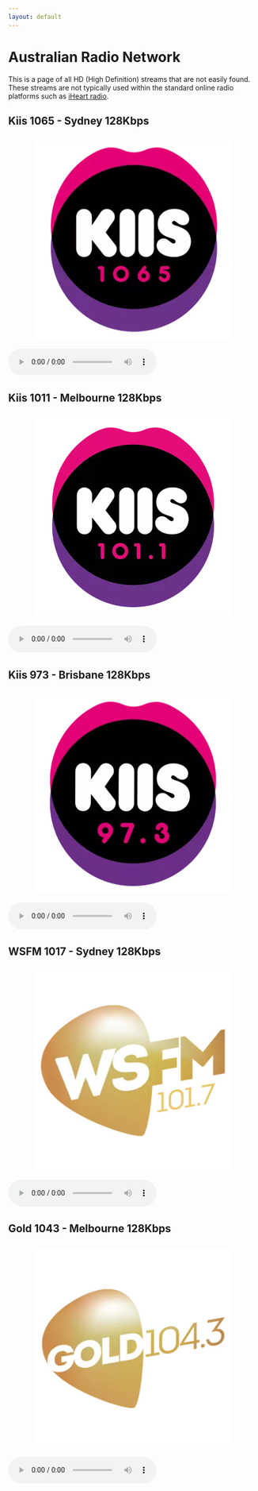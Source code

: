```yaml
---
layout: default
---
```


# Australian Radio Network

<!--Simplest syntax-->
This is a page of all HD (High Definition) streams that are not easily found. These streams are not typically used within the standard online radio platforms such as [iHeart radio](https://www.iheart.com/).

## Kiis 1065 - Sydney 128Kbps

<p align="center"><a href="https://playerservices.streamtheworld.com/api/livestream-redirect/ARN_KIIS1065_SC">
<img style="vertical-align:middle;margin:10px 0px 5px 0px" width="400" src="/assets/img/stations/kiis1065.png">
</a></p>

<!--Simplest syntax-->
<audio src="https://playerservices.streamtheworld.com/api/livestream-redirect/ARN_KIIS1065_SC" type="audio/mpeg" controls>
  I'm sorry. You're browser doesn't support HTML5 <code>audio</code>.
</audio>

## Kiis 1011 - Melbourne 128Kbps

<p align="center"><a href="https://playerservices.streamtheworld.com/api/livestream-redirect/ARN_KIIS1011_SC">
<img style="vertical-align:middle;margin:10px 0px 5px 0px" width="400" src="/assets/img/stations/kiis1011.png">
</a></p>

<!--Simplest syntax-->
<audio src="https://playerservices.streamtheworld.com/api/livestream-redirect/ARN_KIIS1011_SC" type="audio/mpeg" controls>
  I'm sorry. You're browser doesn't support HTML5 <code>audio</code>.
</audio>


## Kiis 973 - Brisbane 128Kbps

<p align="center"><a href="https://playerservices.streamtheworld.com/api/livestream-redirect/ARN_973FM_SC">
<img style="vertical-align:middle;margin:10px 0px 5px 0px" width="400" src="/assets/img/stations/kiis973.png">
</a></p>

<!--Simplest syntax-->
<audio src="https://playerservices.streamtheworld.com/api/livestream-redirect/ARN_973FM_SC" type="audio/mpeg" controls>
  I'm sorry. You're browser doesn't support HTML5 <code>audio</code>.
</audio>

## WSFM 1017 - Sydney 128Kbps

<p align="center"><a href="https://playerservices.streamtheworld.com/api/livestream-redirect/ARN_WSFM_SC">
<img style="vertical-align:middle;margin:10px 0px 5px 0px" width="400" src="/assets/img/stations/wsfm1017.png">
</a></p>

<!--Simplest syntax-->
<audio src="https://playerservices.streamtheworld.com/api/livestream-redirect/ARN_WSFM_SC" type="audio/mpeg" controls>
  I'm sorry. You're browser doesn't support HTML5 <code>audio</code>.
</audio>

## Gold 1043 - Melbourne 128Kbps

<p align="center"><a href="https://playerservices.streamtheworld.com/api/livestream-redirect/ARN_GOLD1043_SC">
<img style="vertical-align:middle;margin:10px 0px 5px 0px" width="400" src="/assets/img/stations/gold1043.png">
</a></p>

<!--Simplest syntax-->
<audio src="https://playerservices.streamtheworld.com/api/livestream-redirect/ARN_GOLD1043_SC" type="audio/mpeg" controls>
  I'm sorry. You're browser doesn't support HTML5 <code>audio</code>.
</audio>
